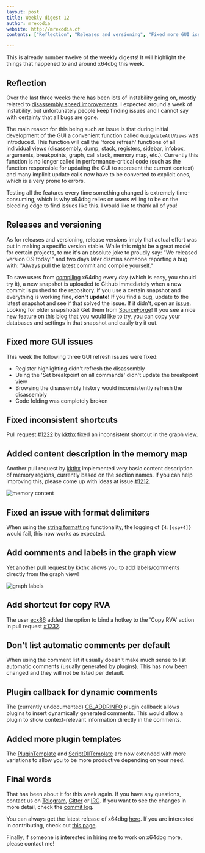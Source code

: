 ```yaml
---
layout: post
title: Weekly digest 12
author: mrexodia
website: http://mrexodia.cf
contents: ["Reflection", "Releases and versioning", "Fixed more GUI issues", "Fixed inconsistent shortcuts", "Added content description in the memory map", "Fixed an issue with format delimiters", "Add comments and labels in the graph view", "Add shortcut for copy RVA", "Don't list automatic comments per default", "Plugin callback for dynamic comments", "Added more plugin templates", "Final words"]

---
```


This is already number twelve of the weekly digests! It will highlight the things that happened to and around x64dbg this week.

## Reflection

Over the last three weeks there has been lots of instability going on, mostly related to [disassembly speed improvements](https://x64dbg.com/blog/2016/10/23/weekly-digest-9.html#disassembly-speed-improvements). I expected around a week of instability, but unfortunately people keep finding issues and I cannot say with certainty that all bugs are gone.

The main reason for this being such an issue is that during initial development of the GUI a convenient function called `GuiUpdateAllViews` was introduced. This function will call the 'force refresh' functions of all individual views (disassembly, dump, stack, registers, sidebar, infobox, arguments, breakpoints, graph, call stack, memory map, etc.). Currently this function is no longer called in performance-critical code (such as the function responsible for updating the GUI to represent the current context) and many implicit update calls now have to be converted to explicit ones, which is a very prone to errors.

Testing all the features every time something changed is extremely time-consuming, which is why x64dbg relies on users willing to be on the bleeding edge to find issues like this. I would like to thank all of you!

## Releases and versioning

As for releases and versioning, release versions imply that actual effort was put in making a specific version stable. While this might be a great model for certain projects, to me it's an absolute joke to proudly say: "We released version 0.9 today!" and two days later dismiss someone reporting a bug with: "Always pull the latest commit and compile yourself."

To save users from [compiling](https://github.com/x64dbg/x64dbg/wiki/Compiling-the-whole-project) x64dbg every day (which is easy, you should try it), a new snapshot is uploaded to Github immediately when a new commit is pushed to the repository. If you use a certain snapshot and everything is working fine, **don't update!** If you find a bug, update to the latest snapshot and see if that solved the issue. If it didn't, open an [issue](http://issues.x64dbg.com). Looking for older snapshots? Get them from [SourceForge](http://download.x64dbg.com)! If you see a nice new feature on this blog that you would like to try, you can copy your databases and settings in that snapshot and easily try it out.

## Fixed more GUI issues

This week the following three GUI refresh issues were fixed:

- Register highlighting didn't refresh the disassembly
- Using the 'Set breakpoint on all commands' didn't update the breakpoint view
- Browsing the disassembly history would inconsistently refresh the disassembly
- Code folding was completely broken

## Fixed inconsistent shortcuts

Pull request [#1222](https://github.com/x64dbg/x64dbg/pull/1222) by [kkthx](https://github.com/kkthx) fixed an inconsistent shortcut in the graph view.


## Added content description in the memory map

Another pull request by [kkthx](https://github.com/kkthx) implemented very basic content description of memory regions, currently based on the section names. If you can help improving this, please come up with ideas at issue [#1212](https://github.com/x64dbg/x64dbg/issues/1212).

![memory content](http://i.imgur.com/qW7t8on.png)

## Fixed an issue with format delimiters

When using the [string formatting](http://help.x64dbg.com/en/latest/introduction/Formatting.html) functionality, the logging of `{4:[esp+4]}` would fail, this now works as expected.

## Add comments and labels in the graph view

Yet another [pull request](https://github.com/x64dbg/x64dbg/pull/1229) by kkthx allows you to add labels/comments directly from the graph view!

![graph labels](http://i.imgur.com/gOy83m8.png)

## Add shortcut for copy RVA

The user [ecx86](https://github.com/ecx86) added the option to bind a hotkey to the 'Copy RVA' action in pull request [#1232](https://github.com/x64dbg/x64dbg/pull/1232).


## Don't list automatic comments per default

When using the comment list it usually doesn't make much sense to list automatic comments (usually generated by plugins). This has now been changed and they will not be listed per default.

## Plugin callback for dynamic comments

The (currently undocumented) [CB_ADDRINFO](https://github.com/x64dbg/x64dbg/blob/a4419b54574691fd8b341f158ed07f015d95db2f/src/dbg/_plugins.h#L202) plugin callback allows plugins to insert dynamically generated comments. This would allow a plugin to show context-relevant information directly in the comments.

## Added more plugin templates

The [PluginTemplate](https://github.com/x64dbg/PluginTemplate) and [ScriptDllTemplate](https://github.com/x64dbg/ScriptDllTemplate) are now extended with more variations to allow you to be more productive depending on your need.

## Final words

That has been about it for this week again. If you have any questions, contact us on [Telegram](http://telegram.x64dbg.com), [Gitter](http://gitter.x64dbg.com) or [IRC](http://webchat.freenode.net/?channels=x64dbg). If you want to see the changes in more detail, check the [commit log](https://github.com/x64dbg/x64dbg/commits).

You can always get the latest release of x64dbg [here](http://releases.x64dbg.com). If you are interested in contributing, check out [this page](http://contribute.x64dbg.com).

Finally, if someone is interested in hiring me to work on x64dbg more, please contact me!